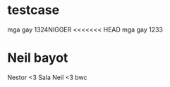 # testcase
mga gay  1324NIGGER
<<<<<<< HEAD
mga gay 1233

Neil bayot
=======












Nestor <3 Sala
Neil <3 bwc